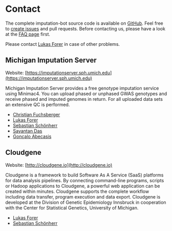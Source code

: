 # Contact

The complete imputation-bot source code is available on [GitHub](https://github.com/lukfor/imputationbot). Feel free to [create issues](https://github.com/lukfor/imputationbot/issues) and pull requests. Before contacting us, please have a look at the [FAQ page](/faq) first.

Please contact [Lukas Forer](mailto:lukas.forer@i-med.ac.at) in case of other problems.

## Michigan Imputation Server

Website: [https://imputationserver.sph.umich.edu](https://imputationserver.sph.umich.edu)

Michigan Imputation Server provides a free genotype imputation service using Minimac4. You can upload phased or unphased GWAS genotypes and receive phased and imputed genomes in return. For all uploaded data sets an extensive QC is performed.

* [Christian Fuchsberger](mailto:cfuchsb@umich.edu)
* [Lukas Forer](mailto:lukas.forer@i-med.ac.at)
* [Sebastian Schönherr](mailto:sebastian.schoenherr@i-med.ac.at)
* [Sayantan Das](mailto:sayantan@umich.edu)
* [Gonçalo Abecasis](mailto:goncalo@umich.edu)


## Cloudgene

Website: [http://cloudgene.io](http://cloudgene.io)

Cloudgene is a framework to build Software As A Service (SaaS) platforms for data analysis pipelines. By connecting command-line programs, scripts or Hadoop applications to Cloudgene, a powerful web application can be created within minutes. Cloudgene supports the complete workflow including data transfer, program execution and data export. Cloudgene is developed at the Division of Genetic Epidemiology Innsbruck in cooperation with the Center for Statistical Genetics, University of Michigan.

* [Lukas Forer](mailto:lukas.forer@i-med.ac.at)
* [Sebastian Schönherr](mailto:sebastian.schoenherr@i-med.ac.at)
